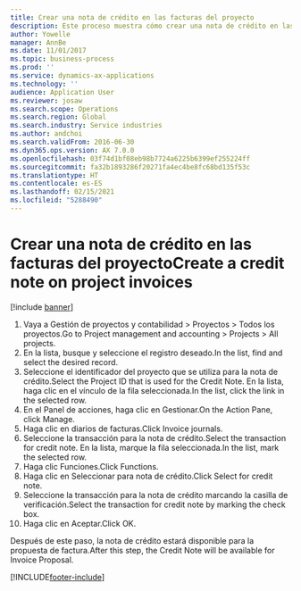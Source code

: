 ```yaml
---
title: Crear una nota de crédito en las facturas del proyecto
description: Este proceso muestra cómo crear una nota de crédito en las facturas del proyecto que se han registrado.
author: Yowelle
manager: AnnBe
ms.date: 11/01/2017
ms.topic: business-process
ms.prod: ''
ms.service: dynamics-ax-applications
ms.technology: ''
audience: Application User
ms.reviewer: josaw
ms.search.scope: Operations
ms.search.region: Global
ms.search.industry: Service industries
ms.author: andchoi
ms.search.validFrom: 2016-06-30
ms.dyn365.ops.version: AX 7.0.0
ms.openlocfilehash: 03f74d1bf08eb98b7724a6225b6399ef255224ff
ms.sourcegitcommit: fa32b1893286f20271fa4ec4be8fc68bd135f53c
ms.translationtype: HT
ms.contentlocale: es-ES
ms.lasthandoff: 02/15/2021
ms.locfileid: "5288490"
---
```

# <a name="create-a-credit-note-on-project-invoices"></a><span data-ttu-id="3329d-103">Crear una nota de crédito en las facturas del proyecto</span><span class="sxs-lookup"><span data-stu-id="3329d-103">Create a credit note on project invoices</span></span>

[!include [banner](../../includes/banner.md)]

1. <span data-ttu-id="3329d-104">Vaya a Gestión de proyectos y contabilidad > Proyectos > Todos los proyectos.</span><span class="sxs-lookup"><span data-stu-id="3329d-104">Go to Project management and accounting > Projects > All projects.</span></span> 
2. <span data-ttu-id="3329d-105">En la lista, busque y seleccione el registro deseado.</span><span class="sxs-lookup"><span data-stu-id="3329d-105">In the list, find and select the desired record.</span></span> 
3. <span data-ttu-id="3329d-106">Seleccione el identificador del proyecto que se utiliza para la nota de crédito.</span><span class="sxs-lookup"><span data-stu-id="3329d-106">Select the Project ID that is used for the Credit Note.</span></span> <span data-ttu-id="3329d-107">En la lista, haga clic en el vínculo de la fila seleccionada.</span><span class="sxs-lookup"><span data-stu-id="3329d-107">In the list, click the link in the selected row.</span></span> 
4. <span data-ttu-id="3329d-108">En el Panel de acciones, haga clic en Gestionar.</span><span class="sxs-lookup"><span data-stu-id="3329d-108">On the Action Pane, click Manage.</span></span> 
5. <span data-ttu-id="3329d-109">Haga clic en diarios de facturas.</span><span class="sxs-lookup"><span data-stu-id="3329d-109">Click Invoice journals.</span></span> 
6. <span data-ttu-id="3329d-110">Seleccione la transacción para la nota de crédito.</span><span class="sxs-lookup"><span data-stu-id="3329d-110">Select the transaction for credit note.</span></span> <span data-ttu-id="3329d-111">En la lista, marque la fila seleccionada.</span><span class="sxs-lookup"><span data-stu-id="3329d-111">In the list, mark the selected row.</span></span> 
7. <span data-ttu-id="3329d-112">Haga clic Funciones.</span><span class="sxs-lookup"><span data-stu-id="3329d-112">Click Functions.</span></span> 
8. <span data-ttu-id="3329d-113">Haga clic en Seleccionar para nota de crédito.</span><span class="sxs-lookup"><span data-stu-id="3329d-113">Click Select for credit note.</span></span> 
9. <span data-ttu-id="3329d-114">Seleccione la transacción para la nota de crédito marcando la casilla de verificación.</span><span class="sxs-lookup"><span data-stu-id="3329d-114">Select the transaction for credit note by marking the check box.</span></span>
10. <span data-ttu-id="3329d-115">Haga clic en Aceptar.</span><span class="sxs-lookup"><span data-stu-id="3329d-115">Click OK.</span></span> 

<span data-ttu-id="3329d-116">Después de este paso, la nota de crédito estará disponible para la propuesta de factura.</span><span class="sxs-lookup"><span data-stu-id="3329d-116">After this step, the Credit Note will be available for Invoice Proposal.</span></span>


[!INCLUDE[footer-include](../../includes/footer-banner.md)]